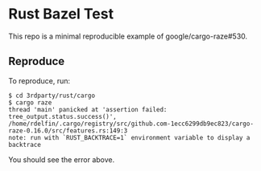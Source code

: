 # Rust Bazel Test

This repo is a minimal reproducible example of google/cargo-raze#530.

## Reproduce

To reproduce, run:

```
$ cd 3rdparty/rust/cargo
$ cargo raze
thread 'main' panicked at 'assertion failed: tree_output.status.success()', /home/rdelfin/.cargo/registry/src/github.com-1ecc6299db9ec823/cargo-raze-0.16.0/src/features.rs:149:3
note: run with `RUST_BACKTRACE=1` environment variable to display a backtrace
```

You should see the error above.
